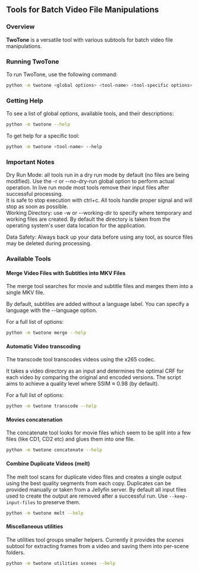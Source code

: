 ## Tools for Batch Video File Manipulations

### Overview

**TwoTone** is a versatile tool with various subtools for batch video file manipulations.

### Running TwoTone

To run TwoTone, use the following command:

```bash
python -m twotone <global options> <tool-name> <tool-specific options>
```

### Getting Help

To see a list of global options, available tools, and their descriptions:

```bash
python -m twotone --help
```

To get help for a specific tool:

```bash
python -m twotone <tool-name> --help
```

### Important Notes

Dry Run Mode: all tools run in a dry run mode by default (no files are being modified). Use the -r or --no-dry-run global option to perform actual operation. In live run mode most tools remove their input files after successful processing.<br/>
It is safe to stop execution with ctrl+c. All tools handle proper signal and will stop as soon as possible.<br/>
Working Directory: use -w or --working-dir to specify where temporary and working files are created. By default the directory is taken from the operating system's user data location for the application.<br/>

Data Safety: Always back up your data before using any tool, as source files may be deleted during processing.

### Available Tools
#### Merge Video Files with Subtitles into MKV Files

The merge tool searches for movie and subtitle files and merges them into a single MKV file.

By default, subtitles are added without a language label. You can specify a language with the --language option.

For a full list of options:

```bash
python -m twotone merge --help
```

#### Automatic Video transcoding

The transcode tool transcodes videos using the x265 codec.

It takes a video directory as an input and determines the optimal CRF for each video by comparing the original and encoded versions.
The script aims to achieve a quality level where SSIM ≈ 0.98 (by default).

For a full list of options:

```bash
python -m twotone transcode --help
```

#### Movies concatenation

The concatenate tool looks for movie files which seem to be split into a few files (like CD1, CD2 etc) and glues them into one file.

```bash
python -m twotone concatenate --help
```

#### Combine Duplicate Videos (melt)

The melt tool scans for duplicate video files and creates a single output using the best quality segments from each copy. Duplicates can be provided manually or taken from a Jellyfin server. By default all input files used to create the output are removed after a successful run. Use `--keep-input-files` to preserve them.

```bash
python -m twotone melt --help
```

#### Miscellaneous utilities

The utilities tool groups smaller helpers. Currently it provides the *scenes* subtool for extracting frames from a video and saving them into per-scene folders.

```bash
python -m twotone utilities scenes --help
```
